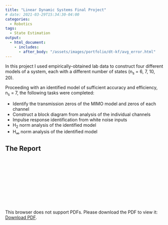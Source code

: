 ```yaml
---
title: "Linear Dynamic Systems Final Project"
# date: 2021-03-29T15:34:30-04:00
categories:
  - Robotics
tags:
  - State Estimation
output: 
  - html_document:
    - includes:
      - after_body: "/assets/images/portfolio/dt-kf/avg_error.html"
---
```


In this project I used empirically-obtained lab data to construct four different models of a system, each with a different number of states (n<sub>s</sub> = 6, 7, 10, 20). 

Proceeding with an identified model of sufficient accuracy and efficiency, n<sub>s</sub> = 7, the following tasks were completed:
- Identify the transmission zeros of the MIMO model and zeros of each channel
- Construct a block diagram from analysis of the individual channels
- Impulse response identification from white noise inputs
- H<sub>2</sub> norm analysis of the identified model
- H<sub>∞</sub> norm analysis of the identified model

## The Report
<object data="/assets/images/portfolio/270A/270A_report_A.Lopez_final.pdf" type="application/pdf" width="700px" height="700px">
    <embed src="/assets/images/portfolio/270A/270A_report_A.Lopez_final.pdf">
        <p>This browser does not support PDFs. Please download the PDF to view it: <a href="http://yoursite.com/the.pdf">Download PDF</a>.</p>
    </embed>
</object>
